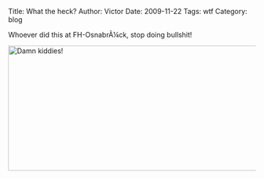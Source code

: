 Title: What the heck?
Author: Victor
Date: 2009-11-22
Tags: wtf
Category: blog

Whoever did this at FH-OsnabrÃ¼ck, stop doing bullshit!

<a class="trigger_lightbox" href="http://static.dornea.nu/img/2009/315a026bd7caa540f272304c4a69a8dc.jpg"><span class="trigger_lightbox"><img class="trigger_lightbox mceItem" title="Damn kiddies!" alt="Damn kiddies!" src="http://static.dornea.nu/img/2009/315a026bd7caa540f272304c4a69a8dc.jpg" width="590" height="256" /></span></a>